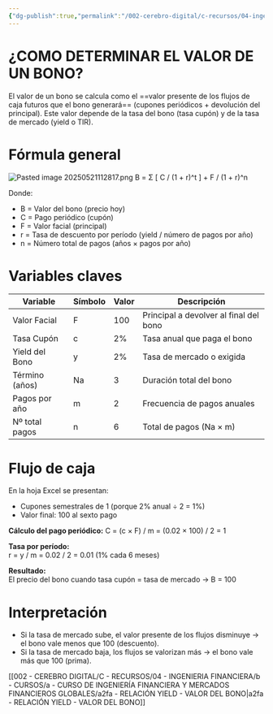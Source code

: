 ```yaml
---
{"dg-publish":true,"permalink":"/002-cerebro-digital/c-recursos/04-ingenieria-financiera/b-cursos/a-curso-de-ingenieria-financiera-y-mercados-financieros-globales/a2f-como-determinar-el-valor-de-un-bono/"}
---
```


# ¿COMO DETERMINAR EL VALOR DE UN BONO?

El valor de un bono se calcula como el ==valor presente de los flujos de caja futuros que el bono generará== (cupones periódicos + devolución del principal). Este valor depende de la tasa del bono (tasa cupón) y de la tasa de mercado (yield o TIR).

# Fórmula general
![Pasted image 20250521112817.png](/img/user/img/user/900%20-%20ANEXO/Pasted%20image%2020250521112817.png)
B = Σ [ C / (1 + r)^t ] + F / (1 + r)^n

Donde:  
- B = Valor del bono (precio hoy)  
- C = Pago periódico (cupón)
- F = Valor facial (principal)
- r = Tasa de descuento por período (yield / número de pagos por año)
- n = Número total de pagos (años × pagos por año)

# Variables claves

| Variable       | Símbolo | Valor | Descripción                            |
| -------------- | ------- | ----- | -------------------------------------- |
| Valor Facial   | F       | 100   | Principal a devolver al final del bono |
| Tasa Cupón     | c       | 2%    | Tasa anual que paga el bono            |
| Yield del Bono | y       | 2%    | Tasa de mercado o exigida              |
| Término (años) | Na      | 3     | Duración total del bono                |
| Pagos por año  | m       | 2     | Frecuencia de pagos anuales            |
| Nº total pagos | n       | 6     | Total de pagos (Na × m)                |

# Flujo de caja
En la hoja Excel se presentan:  
- Cupones semestrales de 1 (porque 2% anual ÷ 2 = 1%)  
- Valor final: 100 al sexto pago  
  
**Cálculo del pago periódico:** 
C = (c × F) / m = (0.02 × 100) / 2 = 1

**Tasa por período:**  
r = y / m = 0.02 / 2 = 0.01 (1% cada 6 meses)

**Resultado:**  
El precio del bono cuando tasa cupón = tasa de mercado → B = 100

# Interpretación

- Si la tasa de mercado sube, el valor presente de los flujos disminuye → el bono vale menos que 100 (descuento).  
- Si la tasa de mercado baja, los flujos se valorizan más → el bono vale más que 100 (prima).

[[002 - CEREBRO DIGITAL/C - RECURSOS/04 - INGENIERIA FINANCIERA/b - CURSOS/a -  CURSO DE INGENIERÍA FINANCIERA Y MERCADOS FINANCIEROS GLOBALES/a2fa - RELACIÓN YIELD - VALOR DEL BONO\|a2fa - RELACIÓN YIELD - VALOR DEL BONO]]